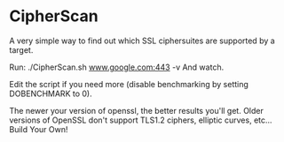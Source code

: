 CipherScan
==========
A very simple way to find out which SSL ciphersuites are supported by a target.

Run: ./CipherScan.sh www.google.com:443 -v
And watch.

Edit the script if you need more (disable benchmarking by setting DOBENCHMARK to 0).

The newer your version of openssl, the better results you'll get. Older versions
of OpenSSL don't support TLS1.2 ciphers, elliptic curves, etc... Build Your Own!

